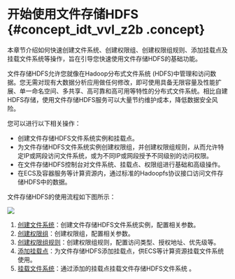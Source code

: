 # 开始使用文件存储HDFS {#concept_idt_vvl_z2b .concept}

本章节介绍如何快速创建文件系统、创建权限组、创建权限组规则、添加挂载点及挂载文件系统等操作，旨在引导您快速使用文件存储HDFS的基础功能。

文件存储HDFS允许您就像在Hadoop分布式文件系统 \(HDFS\)中管理和访问数据。您无需对现有大数据分析应用做任何修改，即可使用具备无限容量及性能扩展、单一命名空间、多共享、高可靠和高可用等特性的分布式文件系统。相比自建HDFS存储，使用文件存储HDFS服务可以大量节约维护成本，降低数据安全风险。

您可以进行以下相关操作：

-   创建文件存储HDFS文件系统实例和挂载点。
-   为文件存储HDFS文件系统实例创建权限组，并创建权限组规则，从而允许特定IP或网段访问文件系统，或为不同IP或网段授予不同级别的访问权限。
-   在文件存储HDFS控制台对文件系统、挂载点、权限组进行基础和高级操作。
-   在ECS及容器服务等计算资源内，通过标准的Hadoopfs协议接口访问文件存储HDFS中的数据。

文件存储HDFS的使用流程如下图所示：

![](http://static-aliyun-doc.oss-cn-hangzhou.aliyuncs.com/assets/img/19062/155317139841288_zh-CN.jpg)

1.  [创建文件系统](cn.zh-CN/快速入门/创建文件系统.md#)：创建文件存储HDFS文件系统实例，配置相关参数。
2.  [创建权限组](cn.zh-CN/快速入门/创建权限组.md#)：创建权限组，配置相关参数。
3.  [创建权限组规则](cn.zh-CN/快速入门/创建权限组规则.md#)：创建权限组规则，配置访问类型、授权地址、优先级等。
4.  [添加挂载点](cn.zh-CN/快速入门/添加挂载点.md#)：为文件存储HDFS添加挂载点，供ECS等计算资源挂载文件系统使用。
5.  [挂载文件系统](cn.zh-CN/快速入门/挂载文件系统.md#)：通过添加的挂载点挂载文件存储HDFS文件系统 。

